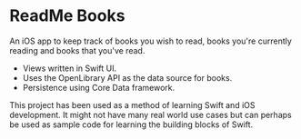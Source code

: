 # ReadMe Books
An iOS app to keep track of books you wish to read, books you're currently reading and books that you've read.

- Views written in Swift UI.
- Uses the OpenLibrary API as the data source for books.
- Persistence using Core Data framework.

This project has been used as a method of learning Swift and iOS development. It might not have many real world use cases but can perhaps be used as sample code for learning the building blocks of Swift.